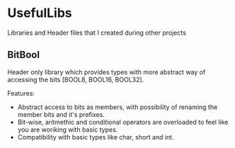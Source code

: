 # UsefulLibs
Libraries and Header files that I created during other projects


## BitBool
Header only library which provides types with more abstract way of accessing the bits [BOOL8, BOOL16, BOOL32].

Features:
- Abstract access to bits as members, with possibility of renaming the member bits and it's prefixes.
- Bit-wise, aritmethic and conditional operators are overloaded to feel like you are woriking with basic types.
- Compatibility with basic types like char, short and int. 